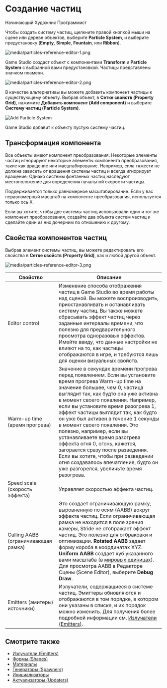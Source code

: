 ﻿# Создание частиц

<span class="badge text-bg-primary">Начинающий</span>
<span class="badge text-bg-success">Художник</span>
<span class="badge text-bg-success">Программист</span>

Чтобы создать систему частиц, щелкните правой кнопкой мыши на сцене или дереве объектов, выберите **Particle System**, и выберите предустановку (**Empty**, **Simple**, **Fountain**, или **Ribbon**).

![media/particles-reference-editor-1.png](media/particles-reference-editor-1.png)

Game Studio создаст объект с компонентами **Transform** и **Particle System** с выбранной вами предустановкой. Частицы представлены значком пламени.

![media/particles-reference-editor-2.png](media/particles-reference-editor-2.png) 

В качестве альтернативы вы можете добавить компонент частицы к существующему объекту. Выбрав объект, в **Сетке свойств (Property Grid)**, нажимите **Добавить компонент (Add component)** и выберите **Систему частиц (Particle System)**.

![Add Particle System](tutorials/media/add-particle-system.png)

Game Studio добавит к объекту пустую систему частиц.

## Трансформация компонента

Все объекты имеют компонент преобразования. Некоторые элементы частиц игнорируют некоторые элементы компонента преобразования, такие как вращение или масштабирование. Например, сила тяжести не должна зависеть от вращения системы частиц и всегда игнорирует вращение; Однако системы фонтанных частиц наследуют местоположение для определения начальной скорости частицы.

Поддерживается только равномерное масштабирование. Если у вас неравномерный масштаб на компоненте преобразования, используется только ось X.

Если вы хотите, чтобы две системы частиц использовали один и тот же компонент преобразования, создайте два объекта систем частиц и сделайте один из них дочерним по отношению к другому.

## Свойства компонентов частиц

Выбрав элемент системы частиц, вы можете редактировать его свойства в **Сетке свойств (Property Grid)**, как и любой другой объект.

![media/particles-reference-editor-3.png](media/particles-reference-editor-3.png)

| Свойство        | Описание |
| ---------------- | -------------
| Editor control | Изменение способа отображения частиц в Game Studio во время работы над сценой. Вы можете воспроизводить, приостанавливать и останавливать систему частиц. Вы также можете сбрасывать эффект частиц через заданные интервалы времени, что полезно для предварительного просмотра одноразовых эффектов. Имейте ввиду, что данные настройки не влияют на то, как частицы отображаются в игре, и требуются лишь для оценки визуальных свойств.
| Warm-up time (время прогрева)  |  Значение в секундах времени прогрева перед появлением. Если вы установите время прогрева Warm-up time на значение большее, чем 0, частица выглядит так, как будто она уже активна в момент своего появления. Например, если вы установите время разогрева 1, эффект частицы выглядит так, как будто он уже был активен в течение 1 секунды в момент своего появления. Это полезно, например, если вы устанавливаете время разогрева эффекта огня 0, огонь, кажется, загорается сразу после разведения. Если вы хотите, чтобы при разведении огня создавалось впечатление, будто он уже разгорелся, увеличьте время разогрева.
| Speed scale (скорость эффекта)  | Управляет скоростью эффекта частиц.
| Culling AABB (ограничивающая рамка) | Это создает ограничивающую рамку, выровненную по осям (AABB) вокруг эффекта частиц. Если ограничивающая рамка не находится в поле зрения камеры, Stride не отображает эффект частиц. Это полезно для отбраковки и оптимизации. **Rotated AABB** задает форму короба в координатах XYZ. **Uniform AABB** создает куб указанного вами масштаба (в [мировых единицах](../game-studio/world-units.md)). Для просмотра AABB в Редакторе Сцены (Scene Editor), выберите **Debug Draw**.
| Emitters (эмитеры/источники) | Излучатели, содержащиеся в системе частиц. Эмиттеры обновляются и отображаются в том порядке, в котором они указаны в списке, и их порядок можно изменить. Для получения более подробной информации см. [Излучатели (Emitters)](emitters.md).

## Смотрите также

* [Излучатели (Emitters)](emitters.md)
* [Формы (Shapes)](shapes.md)
* [Материалы](materials.md)
* [Генераторы (Spawners)](spawners.md)
* [Инициализаторы](initializers.md)
* [Актуализаторы (Updaters)](updaters.md)